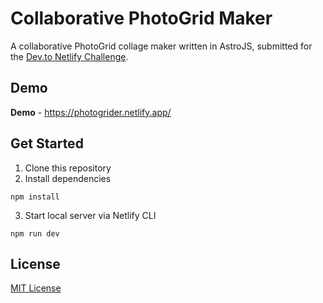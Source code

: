 # Collaborative PhotoGrid Maker

A collaborative PhotoGrid collage maker written in AstroJS, submitted for the [Dev.to Netlify Challenge](https://dev.to/challenges/netlify).

## Demo

**Demo** - https://photogrider.netlify.app/

## Get Started

1. Clone this repository
2. Install dependencies

```
npm install
```

3. Start local server via Netlify CLI

```
npm run dev
```

## License

[MIT License](./LICENSE) 